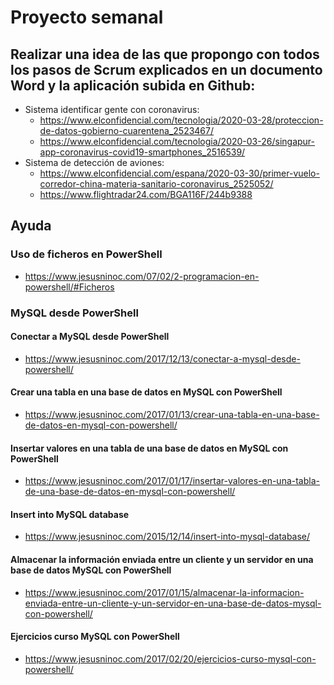 # Proyecto semanal

## Realizar una idea de las que propongo con todos los pasos de Scrum explicados en un documento Word y la aplicación subida en Github:

- Sistema identificar gente con coronavirus:
  - https://www.elconfidencial.com/tecnologia/2020-03-28/proteccion-de-datos-gobierno-cuarentena_2523467/
  - https://www.elconfidencial.com/tecnologia/2020-03-26/singapur-app-coronavirus-covid19-smartphones_2516539/
- Sistema de detección de aviones:
  - https://www.elconfidencial.com/espana/2020-03-30/primer-vuelo-corredor-china-materia-sanitario-coronavirus_2525052/
  - https://www.flightradar24.com/BGA116F/244b9388

## Ayuda
### Uso de ficheros en PowerShell
* https://www.jesusninoc.com/07/02/2-programacion-en-powershell/#Ficheros

### MySQL desde PowerShell
#### Conectar a MySQL desde PowerShell
* https://www.jesusninoc.com/2017/12/13/conectar-a-mysql-desde-powershell/

#### Crear una tabla en una base de datos en MySQL con PowerShell
* https://www.jesusninoc.com/2017/01/13/crear-una-tabla-en-una-base-de-datos-en-mysql-con-powershell/

#### Insertar valores en una tabla de una base de datos en MySQL con PowerShell
* https://www.jesusninoc.com/2017/01/17/insertar-valores-en-una-tabla-de-una-base-de-datos-en-mysql-con-powershell/

#### Insert into MySQL database
* https://www.jesusninoc.com/2015/12/14/insert-into-mysql-database/

#### Almacenar la información enviada entre un cliente y un servidor en una base de datos MySQL con PowerShell
* https://www.jesusninoc.com/2017/01/15/almacenar-la-informacion-enviada-entre-un-cliente-y-un-servidor-en-una-base-de-datos-mysql-con-powershell/

#### Ejercicios curso MySQL con PowerShell
* https://www.jesusninoc.com/2017/02/20/ejercicios-curso-mysql-con-powershell/
